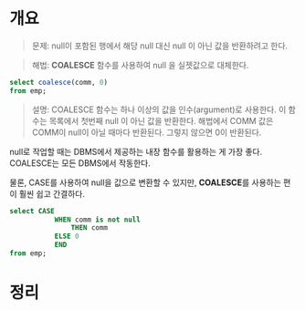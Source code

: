 <!-- Date: 2025-01-09 -->
<!-- Update Date: 2025-01-09 -->
<!-- File ID: fe6401c8-c61e-4569-87eb-a3ae6ae9bae8 -->
<!-- Author: Seoyeon Jang -->

# 개요

> 문제: null이 포함된 행에서 해당 null 대신 null 이 아닌 값을 반환하려고 한다.

> 해법: **COALESCE** 함수를 사용하여 null 을 실젯값으로 대체한다.

```sql
select coalesce(comm, 0)
from emp;
```

> 설명: COALESCE 함수는 하나 이상의 값을 인수(argument)로 사용한다. 이 함수는 목록에서 첫번째 null 이 아닌 값을 반환한다. 해법에서 COMM 값은 COMM이 null이 아닐 때마다
> 반환된다. 그렇지 않으면 0이 반환된다.

null로 작업할 때는 DBMS에서 제공하는 내장 함수를 활용하는 게 가장 좋다. COALESCE는 모든 DBMS에서 작동한다.

물론, CASE를 사용하여 null을 값으로 변환할 수 있지만, **COALESCE**를 사용하는 편이 훨씬 쉽고 간결하다.

```sql
select CASE
           WHEN comm is not null
               THEN comm
           ELSE 0
           END
from emp;
```

# 정리


